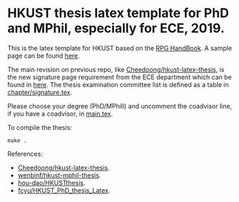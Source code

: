 # HKUST thesis latex template for PhD and MPhil, especially for ECE, 2019.

This is the latex template for HKUST based on the [RPG HandBook](https://rpghandbook.ust.hk/appendices-guidelines-on-thesis-preparation). A sample page can be found [here](http://pg.ust.hk/guides_n_forms/students/thesis_sample_page_phd.pdf).

The main revision on previous repo, like [Cheedoong/hkust-latex-thesis](https://github.com/Cheedoong/hkust-latex-thesis), is the new signature page requirement from the ECE department which can be found in [here](http://course.ece.ust.hk/pginfo/PG_Info_PDF/thesis_sample_page_PhD.PDF). The thesis examination committee list is defined as a table in [chapter/signature.tex](chapter/signature.tex).


Please choose your degree (PhD/MPhill) and uncomment the coadvisor line, if you have a coadvisor, in [main.tex](main.tex).

To compile the thesis:

    make .


References:
  - [Cheedoong/hkust-latex-thesis](https://github.com/Cheedoong/hkust-latex-thesis).
  - [wenbinf/hkust-mphil-thesis](https://github.com/wenbinf/hkust-mphil-thesis).
  - [hou-dao/HKUSTthesis](https://github.com/hou-dao/HKUSTthesis).
  - [fcyu/HKUST_PhD_thesis_Latex](https://github.com/fcyu/HKUST_PhD_thesis_Latex).
